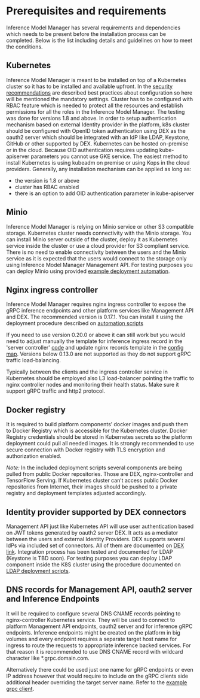 
# Prerequisites and requirements
Inference Model Manager has several requirements and dependencies which needs to be present before the installation 
process can be completed. Below is the list including details and guidelines on how to meet the conditions.


## Kubernetes
Inference Model Menager is meant to be installed on top of a Kubernetes cluster so it has to be installed and available upfront.
In the [security recommendations](security_recommendations.md) are described best practices about configuration so here
will be mentioned the mandatory settings. 
Cluster has to be configured with RBAC feature which is needed to protect all the resources and establish permissions
for all the roles in the Inference Model Manager. The testing was done for versions 1.8 and above. In order to setup
authentication mechanism based on external Identity provider in the platform, k8s cluster should be configured with
OpenID token authentication using DEX as the oauth2 server which should be integrated with an IdP like LDAP, Keystone, 
GitHub or other supported by DEX.
Kubernetes can be hosted on-premise or in the cloud. Because OID authentication requires updating kube-apiserver 
parameters you cannot use GKE service.
The easiest method to install Kubernetes is using kubeadm on premise or using Kops in the cloud providers. 
Generally, any installation mechanism can be applied as long as:
- the version is 1.8 or above 
- cluster has RBAC enabled
- there is an option to add OID authentication parameter in kube-apiserver

## Minio
Inference Model Manager is relying on Minio service or other S3 compatible storage. 
Kubernetes cluster needs connectivity with the Minio storage.
You can install Minio server outside of the cluster, deploy it as Kubernetes service inside the cluster or 
use a cloud provider for S3 compliant service. There is no need to enable connectivity between the users and 
the Minio service as it is expected that the users would connect to the storage only using Inference Model Manager Management API.
For testing purposes you can deploy Minio using provided [example deployment automation](../helm-deployment/minio-subchart). 

## Nginx ingress controller
Inference Model Manager requires nginx ingress controller to expose the gRPC inference endpoints and 
other platform services like Management API and DEX. The recommended version is 0.17.1. 
You can install it using the deployment procedure described on [automation scripts](../helm-deployment/ing-subchart)

If you need to use version 0.20.0 or above it can still work but you would need to adjust manually the template for inference 
ingress record in the 'server controller' [code](../server-controller/resources/ingress.tmpl) and update 
nginx records template in the [config map](../helm-deployment/ing-subchart/nginx.tmpl). 
Versions below 0.13.0 are not supported as they do not support gRPC traffic
load-balancing. 

Typically between the clients and the ingress controller service in Kubernetes should be employed also 
L3 load-balancer pointing the traffic to nginx controller nodes and monitoring their health status.
Make sure it support gRPC traffic and http2 protocol.

## Docker registry
It is required to build platform components’ docker images and push them to Docker Registry which is accessible
for the Kubernetes cluster. Docker Registry credentials should be stored in Kubernetes secrets so the platform deployment 
could pull all needed images. It is strongly recommended to use secure connection with Docker registry with TLS encryption
and authorization enabled.

*Note:* In the included deployment scripts several components are being pulled from public Docker repositories. 
Those are DEX, nginx-controller and TensorFlow Serving. If Kubernetes cluster can’t access public Docker repositories
 from Internet, their images should be pushed to a private registry and deployment templates adjusted accordingly.

## Identity provider supported by DEX connectors
Management API just like Kubernetes API will use user authentication based on JWT tokens generated by oauth2 server DEX. 
It acts as a mediator between the users and external Identity Providers. 
DEX supports several IdPs via included set of connectors. All of them are documented on
 [DEX link](https://github.com/dexidp/dex). 
Integration process has been tested and documented for LDAP (Keystone is TBD soon).
For testing purposes you can deploy LDAP component inside the K8S cluster using the procedure documented 
on [LDAP deployment scripts](../tests/deployment/deployment_imm_ldap.sh).

## DNS records for Management API, oauth2 server and Inference Endpoints
It will be required to configure several DNS CNAME records pointing to nginx-controller Kubernetes service. 
They will be used to connect to platform Management API endpoints, oauth2 server and for inference gRPC endpoints. 
Inference endpoints might be created on the platform in big volumes and every endpoint requires a separate 
target host name for ingress to route the requests to appropriate inference backed services. 
For that reason it is recommended to use DNS CNAME record with wildcard character like *.grpc.domain.com. 

Alternatively there could be used just one name for gRPC endpoints or even IP address however that would require to 
include on the gRPC clients side additional header overriding the target server name. 
Refer to the [example grpc client](../examples/grpc_client).
